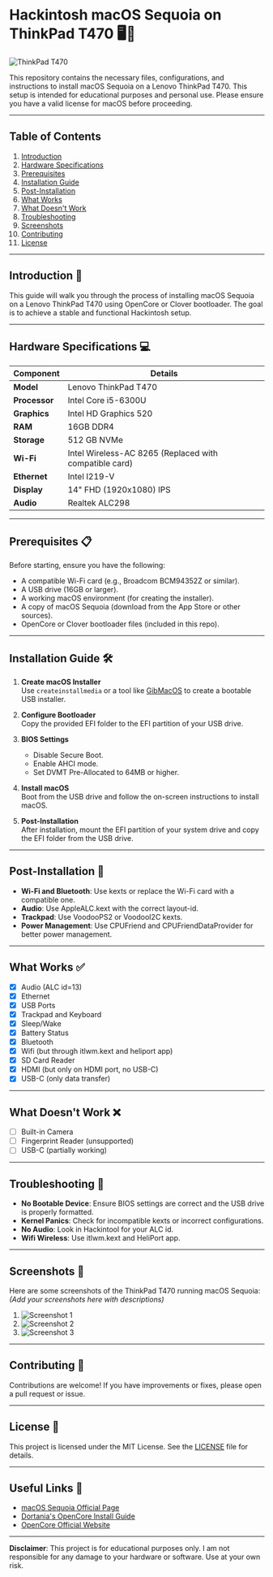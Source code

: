 # Hackintosh macOS Sequoia on ThinkPad T470 🖥️🍎

![ThinkPad T470](https://github.com/jabaldoo/ThinkPad-t470-sequoia/blob/main/Photos/hackintosh.png)  

This repository contains the necessary files, configurations, and instructions to install macOS Sequoia on a Lenovo ThinkPad T470. This setup is intended for educational purposes and personal use. Please ensure you have a valid license for macOS before proceeding.

---

## Table of Contents
1. [Introduction](#introduction-)
2. [Hardware Specifications](#hardware-specifications-)
3. [Prerequisites](#prerequisites-)
4. [Installation Guide](#installation-guide-)
5. [Post-Installation](#post-installation-)
6. [What Works](#what-works-)
7. [What Doesn't Work](#what-doesnt-work-)
8. [Troubleshooting](#troubleshooting-)
9. [Screenshots](#screenshots-)
10. [Contributing](#contributing-)
11. [License](#license-)

---

## Introduction 📖
This guide will walk you through the process of installing macOS Sequoia on a Lenovo ThinkPad T470 using OpenCore or Clover bootloader. The goal is to achieve a stable and functional Hackintosh setup.

---

## Hardware Specifications 💻
| Component       | Details                                   |
|------------------|-------------------------------------------|
| **Model**        | Lenovo ThinkPad T470                      |
| **Processor**    | Intel Core i5-6300U                       |
| **Graphics**     | Intel HD Graphics 520                     |
| **RAM**          | 16GB DDR4                                 |
| **Storage**      | 512 GB NVMe                               |
| **Wi-Fi**        | Intel Wireless-AC 8265 (Replaced with compatible card) |
| **Ethernet**     | Intel I219-V                              |
| **Display**      | 14" FHD (1920x1080) IPS                   |
| **Audio**        | Realtek ALC298                            |

---

## Prerequisites 📋
Before starting, ensure you have the following:
- A compatible Wi-Fi card (e.g., Broadcom BCM94352Z or similar).
- A USB drive (16GB or larger).
- A working macOS environment (for creating the installer).
- A copy of macOS Sequoia (download from the App Store or other sources).
- OpenCore or Clover bootloader files (included in this repo).

---

## Installation Guide 🛠️
1. **Create macOS Installer**  
   Use `createinstallmedia` or a tool like [GibMacOS](https://github.com/corpnewt/gibMacOS) to create a bootable USB installer.

2. **Configure Bootloader**  
   Copy the provided EFI folder to the EFI partition of your USB drive.

3. **BIOS Settings**  
   - Disable Secure Boot.
   - Enable AHCI mode.
   - Set DVMT Pre-Allocated to 64MB or higher.

4. **Install macOS**  
   Boot from the USB drive and follow the on-screen instructions to install macOS.

5. **Post-Installation**  
   After installation, mount the EFI partition of your system drive and copy the EFI folder from the USB drive.

---

## Post-Installation 🎉
- **Wi-Fi and Bluetooth**: Use kexts or replace the Wi-Fi card with a compatible one.
- **Audio**: Use AppleALC.kext with the correct layout-id.
- **Trackpad**: Use VoodooPS2 or VoodooI2C kexts.
- **Power Management**: Use CPUFriend and CPUFriendDataProvider for better power management.

---

## What Works ✅
- [x] Audio (ALC id=13)
- [x] Ethernet
- [x] USB Ports
- [x] Trackpad and Keyboard
- [x] Sleep/Wake
- [x] Battery Status
- [x] Bluetooth
- [x] Wifi (but through itlwm.kext and heliport app)
- [x] SD Card Reader
- [x] HDMI (but only on HDMI port, no USB-C)
- [x] USB-C (only data transfer)

---

## What Doesn't Work ❌
- [ ] Built-in Camera
- [ ] Fingerprint Reader (unsupported)
- [ ] USB-C (partially working)

---

## Troubleshooting 🛑
- **No Bootable Device**: Ensure BIOS settings are correct and the USB drive is properly formatted.
- **Kernel Panics**: Check for incompatible kexts or incorrect configurations.
- **No Audio**: Look in Hackintool for your ALC id.
- **Wifi Wireless**: Use itlwm.kext and HeliPort app.

---

## Screenshots 📸
Here are some screenshots of the ThinkPad T470 running macOS Sequoia:  
*(Add your screenshots here with descriptions)*  
1. ![Screenshot 1](https://github.com/jabaldoo/ThinkPad-t470-sequoia/blob/main/Screenshots/Screenshot%202025-03-18%20at%2012.23.11.png)  
2. ![Screenshot 2](https://github.com/jabaldoo/ThinkPad-t470-sequoia/blob/main/Screenshots/Screenshot%202025-03-18%20at%2012.22.06.png) 
3. ![Screenshot 3](https://github.com/jabaldoo/ThinkPad-t470-sequoia/blob/main/Screenshots/20250318_202420.jpg)  

---

## Contributing 🤝
Contributions are welcome! If you have improvements or fixes, please open a pull request or issue.

---

## License 📜
This project is licensed under the MIT License. See the [LICENSE](LICENSE) file for details.

---

## Useful Links 🔗
- [macOS Sequoia Official Page](https://www.apple.com/macos/sequoia)
- [Dortania's OpenCore Install Guide](https://dortania.github.io/OpenCore-Install-Guide/)
- [OpenCore Official Website](https://opencore.slowgeek.com/)

---

**Disclaimer**: This project is for educational purposes only. I am not responsible for any damage to your hardware or software. Use at your own risk.